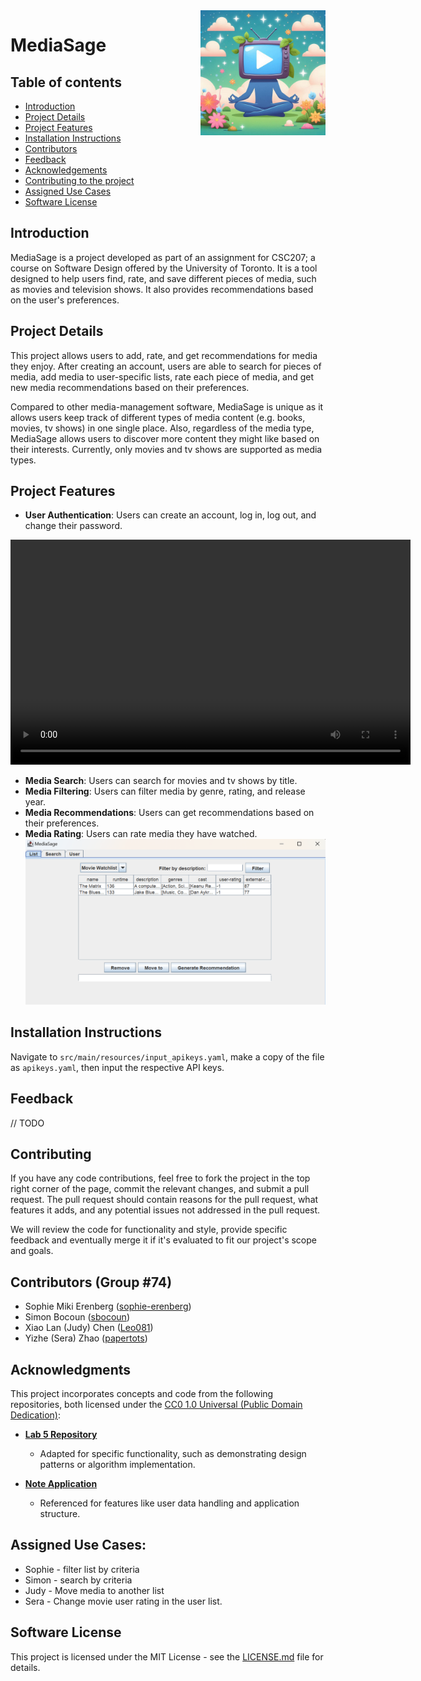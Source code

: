 <img src="resources/MediaSage_Icon.jpeg" alt="icon" width="200" style="float: right; margin-left: 10px;"/>

# MediaSage

## Table of contents
- [Introduction](#mediasage)
- [Project Details](#project-details)
- [Project Features](#project-features)
- [Installation Instructions](#installation-instructions)
- [Contributors](#contributors)
- [Feedback](#feedback)
- [Acknowledgements](#acknowledgments)
- [Contributing to the project](#contributing)
- [Assigned Use Cases](#assigned-use-cases)
- [Software License](#software-license)

## Introduction
MediaSage is a project developed as part of an assignment for CSC207; a course on Software Design offered by the University of Toronto.
It is a tool designed to help users find, rate, and save different pieces of media, such as movies and television shows. It also provides recommendations based on the user's preferences.

## Project Details
This project allows users to add, rate, and get recommendations for media they enjoy.
After creating an account, users are able to search for pieces of media, add media to user-specific lists, rate each piece of media, 
and get new media recommendations based on their preferences.

Compared to other media-management software, MediaSage is unique as it allows users keep track of different types of 
media content (e.g. books, movies, tv shows) in one single place.
Also, regardless of the media type, MediaSage allows users to discover more content they might like based on their interests.
Currently, only movies and tv shows are supported as media types.

## Project Features
- **User Authentication**: Users can create an account, log in, log out, and change their password.

<video width="640" height="360" controls>
<source src="resources/MediaSage_User_Functionality_Demo.mp4" type="video/mp4">
Your browser does not support the video tag.
</video>

- **Media Search**: Users can search for movies and tv shows by title.
- **Media Filtering**: Users can filter media by genre, rating, and release year.
- **Media Recommendations**: Users can get recommendations based on their preferences.
- **Media Rating**: Users can rate media they have watched.
[<img src="resources/main-view.png">](https://link-to-your-URL/)

## Installation Instructions
Navigate to `src/main/resources/input_apikeys.yaml`, make a copy of the file as `apikeys.yaml`,
then input the respective API keys.

## Feedback
// TODO

## Contributing
If you have any code contributions, feel free to fork the project in the top right corner of the page, 
commit the relevant changes, and submit a pull request. 
The pull request should contain reasons for the pull request, what features it adds, and any potential issues not addressed
in the pull request.

We will review the code for functionality and style, provide specific feedback and eventually merge it if it's 
evaluated to fit our project's scope and goals.

## Contributors (Group #74)
- Sophie Miki Erenberg ([sophie-erenberg](https://github.com/sophie-erenberg/))
- Simon Bocoun ([sbocoun](https://github.com/sbocoun))
- Xiao Lan (Judy) Chen ([Leo081](https://github.com/Leo081))
- Yizhe (Sera) Zhao ([papertots](https://github.com/papertots))

## Acknowledgments

This project incorporates concepts and code from the following repositories, both licensed under the [CC0 1.0 Universal (Public Domain Dedication)](https://creativecommons.org/publicdomain/zero/1.0/):

- **[Lab 5 Repository](https://github.com/CSC207-2024F-UofT/lab-5)**
  - Adapted for specific functionality, such as demonstrating design patterns or algorithm implementation.

- **[Note Application](https://github.com/CSC207-2024F-UofT/NoteApplication?tab=readme-ov-file)**  
  - Referenced for features like user data handling and application structure.

## Assigned Use Cases:
- Sophie - filter list by criteria
- Simon - search by criteria
- Judy - Move media to another list
- Sera - Change movie user rating in the user list.

## Software License
This project is licensed under the MIT License - see the [LICENSE.md](LICENSE.md) file for details.
